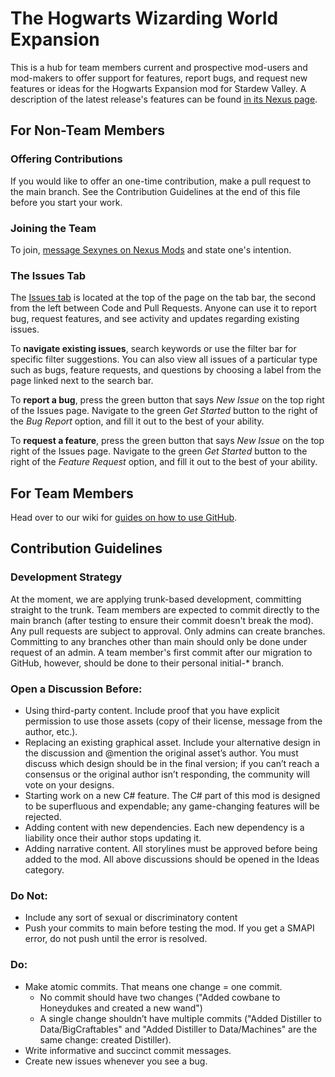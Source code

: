 # The Hogwarts Wizarding World Expansion

This is a hub for team members current and prospective mod-users and mod-makers to offer support for features, report bugs, and request new features or ideas for the Hogwarts Expansion mod for Stardew Valley. A description of the latest release's features can be found [in its Nexus page](https://www.nexusmods.com/stardewvalley/mods/14858).

## For Non-Team Members

### Offering Contributions
If you would like to offer an one-time contribution, make a pull request to the main branch. See the Contribution Guidelines at the end of this file before you start your work.

### Joining the Team
To join, [message Sexynes on Nexus Mods](https://www.nexusmods.com/stardewvalley/users/85287593) and state one's intention. 

### The Issues Tab
The [Issues tab](https://github.com/Hogwarts-Expansion-for-SDV/HogwartsWizardingWorld/issues) is located at the top of the page on the tab bar, the second from the left between Code and Pull Requests. Anyone can use it to report bug, request features, and see activity and updates regarding existing issues.

To **navigate existing issues**, search keywords or use the filter bar for specific filter suggestions. You can also view all issues of a particular type such as bugs, feature requests, and questions by choosing a label from the page linked next to the search bar.

To **report a bug**, press the green button that says _New Issue_ on the top right of the Issues page. Navigate to the green _Get Started_ button to the right of the _Bug Report_ option, and fill it out to the best of your ability.

To **request a feature**, press the green button that says _New Issue_ on the top right of the Issues page. Navigate to the green _Get Started_ button to the right of the _Feature Request_ option, and fill it out to the best of your ability.

## For Team Members
Head over to our wiki for [guides on how to use GitHub](https://github.com/Hogwarts-Expansion-for-SDV/HogwartsWizardingWorld/wiki/GitHub-Guide-for-Team-Members).

## Contribution Guidelines

### Development Strategy
At the moment, we are applying trunk-based development, committing straight to the trunk. Team members are expected to commit directly to the main branch (after testing to ensure their commit doesn't break the mod). Any pull requests are subject to approval. Only admins can create branches. Committing to any branches other than main should only be done under request of an admin. A team member's first commit after our migration to GitHub, however, should be done to their personal initial-* branch.

### Open a Discussion Before:
- Using third-party content. Include proof that you have explicit permission to use those assets (copy of their license, message from the author, etc.).
- Replacing an existing graphical asset. Include your alternative design in the discussion and @mention the original asset’s author. You must discuss which design should be in the final version; if you can’t reach a consensus or the original author isn’t responding, the community will vote on your designs.
- Starting work on a new C# feature. The C# part of this mod is designed to be superfluous and expendable; any game-changing features will be rejected.
- Adding content with new dependencies. Each new dependency is a liability once their author stops updating it.
- Adding narrative content. All storylines must be approved before being added to the mod.
All above discussions should be opened in the Ideas category.

### Do Not:
- Include any sort of sexual or discriminatory content
- Push your commits to main before testing the mod. If you get a SMAPI error, do not push until the error is resolved.

### Do:
- Make atomic commits. That means one change = one commit.
  - No commit should have two changes ("Added cowbane to Honeydukes and created a new wand")
  - A single change shouldn’t have multiple commits ("Added Distiller to Data/BigCraftables" and "Added Distiller to Data/Machines" are the same change: created Distiller).
- Write informative and succinct commit messages.
- Create new issues whenever you see a bug.
